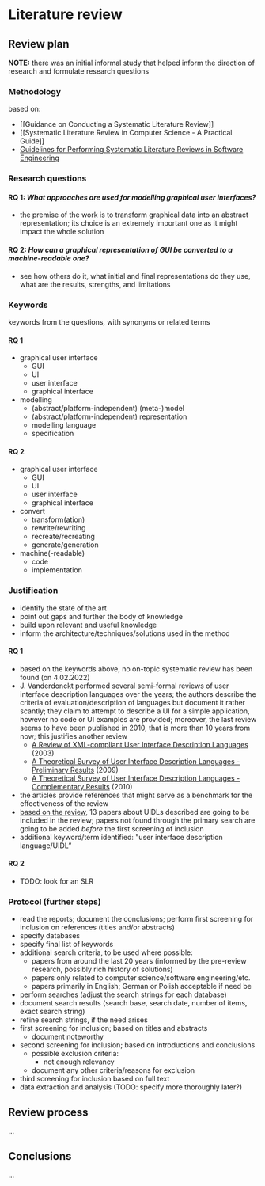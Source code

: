 # Literature review
## Review plan
**NOTE:** there was an initial informal study that helped inform the direction of research and formulate research questions

### Methodology
based on:
- [[Guidance on Conducting a Systematic Literature Review]]
- [[Systematic Literature Review in Computer Science - A Practical Guide]]
- [Guidelines for Performing Systematic Literature Reviews in Software Engineering](https://www.researchgate.net/publication/258968007_Kitchenham_B_Guidelines_for_performing_Systematic_Literature_Reviews_in_software_engineering_EBSE_Technical_Report_EBSE-2007-01)

### Research questions
#### RQ 1: _What approaches are used for modelling graphical user interfaces?_
- the premise of the work is to transform graphical data into an abstract representation; its choice is an extremely important one as it might impact the whole solution

#### RQ 2: _How can a graphical representation of GUI be converted to a machine-readable one?_
- see how others do it, what initial and final representations do they use, what are the results, strengths, and limitations

### Keywords
keywords from the questions, with synonyms or related terms

#### RQ 1
- graphical user interface
	- GUI
	- UI
	- user interface
	- graphical interface
- modelling
	- (abstract/platform-independent) (meta-)model
	- (abstract/platform-independent) representation
	- modelling language
	- specification

#### RQ 2
- graphical user interface
	- GUI
	- UI
	- user interface
	- graphical interface
- convert
	- transform(ation)
	- rewrite/rewriting
	- recreate/recreating
	- generate/generation
- machine(-readable)
	- code
	- implementation

### Justification
- identify the state of the art
- point out gaps and further the body of knowledge
- build upon relevant and useful knowledge
- inform the architecture/techniques/solutions used in the method

#### RQ 1
- based on the keywords above, no on-topic systematic review has been found (on 4.02.2022)
- J. Vanderdonckt performed several semi-formal reviews of user interface description languages over the years; the authors describe the criteria of evaluation/description of languages but document it rather scantly; they claim to attempt to describe a UI for a simple application, however no code or UI examples are provided; moreover, the last review seems to have been published in 2010, that is more than 10 years from now; this justifies another review
    - [A Review of XML-compliant User Interface Description Languages](A%20Review%20of%20XML-compliant%20User%20Interface%20Description%20Languages.md) (2003)
    - [A Theoretical Survey of User Interface Description Languages - Preliminary Results](A%20Theoretical%20Survey%20of%20User%20Interface%20Description%20Languages%20-%20Preliminary%20Results.md) (2009)
    - [A Theoretical Survey of User Interface Description Languages - Complementary Results](A%20Theoretical%20Survey%20of%20User%20Interface%20Description%20Languages%20-%20Complementary%20Results.md) (2010)
- the articles provide references that might serve as a benchmark for the effectiveness of the review
- [based on the review](Which%20papers%20from%20UIDL%20reviews%20do%20I%20include%20in%20the%20literature%20review.md), 13 papers about UIDLs described are going to be included in the review; papers not found through the primary search are going to be added *before* the first screening of inclusion
- additional keyword/term identified: "user interface description language/UIDL”

#### RQ 2
- TODO: look for an SLR

### Protocol (further steps)
- read the reports; document the conclusions; perform first screening for inclusion on references (titles and/or abstracts)
- specify databases
- specify final list of keywords
- additional search criteria, to be used where possible:
	- papers from around the last 20 years (informed by the pre-review research, possibly rich history of solutions)
	- papers only related to computer science/software engineering/etc.
	- papers primarily in English; German or Polish acceptable if need be
- perform searches (adjust the search strings for each database)
- document search results (search base, search date, number of items, exact search string)
- refine search strings, if the need arises
- first screening for inclusion; based on titles and abstracts
	- document noteworthy 
- second screening for inclusion; based on introductions and conclusions
	- possible exclusion criteria:
		- not enough relevancy
	- document any other criteria/reasons for exclusion
- third screening for inclusion based on full text
- data extraction and analysis (TODO: specify more thoroughly later?)

## Review process
...

## Conclusions
...